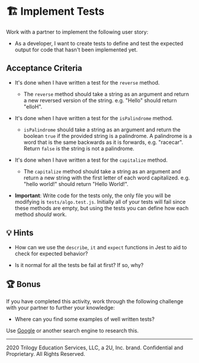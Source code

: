 # 🏗️ Implement Tests

Work with a partner to implement the following user story:

* As a developer, I want to create tests to define and test the expected output for code that hasn't been implemented yet. 

## Acceptance Criteria

* It's done when I have written a test for the `reverse` method.
  * The `reverse` method should take a string as an argument and return a new reversed version of the string. e.g. "Hello" should return "elloH".

* It's done when I have written a test for the `isPalindrome` method.
  * `isPalindrome` should take a string as an argument and return the boolean `true` if the provided string is a palindrome. A palindrome is a word that is the same backwards as it is forwards, e.g. "racecar". Return `false` is the string is not a palindrome.
  
* It's done when I have written a test for the `capitalize` method.
  * The `capitalize` method should take a string as an argument and return a new string with the first letter of each word capitalized. e.g. "hello world!" should return "Hello World!".

* **Important**: Write code for the tests only, the only file you will be modifying is `tests/algo.test.js`. Initially all of your tests will fail since these methods are empty, but using the tests you can define how each method _should_ work.

## 💡 Hints

* How can we use the `describe`, `it` and `expect` functions in Jest to aid to check for expected behavior?

* Is it normal for all the tests be fail at first? If so, why?

## 🏆 Bonus

If you have completed this activity, work through the following challenge with your partner to further your knowledge:

* Where can you find some examples of well written tests?

Use [Google](https://www.google.com) or another search engine to research this.

---
2020 Trilogy Education Services, LLC, a 2U, Inc. brand. Confidential and Proprietary. All Rights Reserved.